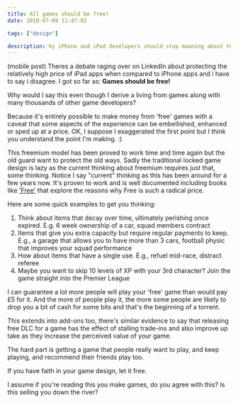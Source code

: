 ```yaml
---
title: All games should be free!
date: 2010-07-09 11:47:02

tags: ["design"]

description: hy iPhone and iPad developers should stop moaning about the sale price of their games
---
```


(mobile post)
Theres a debate raging over on LinkedIn about protecting the relatively
high price of iPad apps when compared to iPhone apps and i have to say i
disagree. I got so far
as: **Games should be free!**

Why would I say this even though I derive a living from games along with
many thousands of other game developers?

Because it's entirely possible to make money from 'free' games with a
caveat that some aspects of the experience can be embellished, enhanced
or sped up at a price. OK, I suppose I exaggerated the first point but I
think you understand the point I'm making. :)

This freemium model has been proved to work time and time again but the
old guard want to protect the old ways. Sadly the traditional locked
game design is lazy as the current thinking about freemium requires just
that, some thinking. Notice I say "current" thinking as this has been
around for a few years now. It's proven to work and is well documented
including books like
['Free'](http://www.amazon.co.uk/Free-Economics-Abundance-Changing-Business/dp/1905211473/ref=sr_1_4?ie=UTF8&s=books&qid=1278634108&sr=8-4) that explore the reasons why Free is such a radical price.

Here are some quick examples to get you
thinking:

1.  Think about items that decay over time, ultimately perishing once
    expired. E.g. 6 week ownership of a car, squad members contract
2.  Items that give you extra capacity but require regular payments to
    keep. E.g., a garage that allows you to have more than 3 cars,
    football physic that improves your squad performance
3.  How about items that have a single use. E.g., refuel mid-race,
    distract referee
4.  Maybe you want to skip 10 levels of XP with your 3rd character? Join
    the game straight into the Premier League

I can guarantee a lot more people will play your 'free' game than would
pay £5 for it. And the more of people play it, the more some people are
likely to drop you a bit of cash for some bits and that's the beginning
of a torrent.

This extends into add-ons too, there's similar evidence to say that
releasing free DLC for a game has the effect of stalling trade-ins and
also improve up take as they increase the perceived value of your game.

The hard part is getting a game that people really want to play, and
keep playing, and recommend their friends play too.

If you have faith in your game design, let it free.

I assume if you're reading this you make games, do you agree with this?
Is this selling you down the river?
